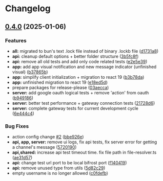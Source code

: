 # Changelog

## [0.4.0](https://github.com/WerdoxDev/Huginn/compare/api-v0.3.0...api@v0.4.0) (2025-01-06)


### Features

* **all:** migrated to bun's text .lock file instead of binary .lockb file ([d1731a8](https://github.com/WerdoxDev/Huginn/commit/d1731a8189a8de54da14975ac47ece57564938bd))
* **api:** cleanup default options + better folder structure ([3b5fc8f](https://github.com/WerdoxDev/Huginn/commit/3b5fc8f497258bae346039340565f6a1ff8fd459))
* **api:** remove all old tests and add only code related tests ([e2e5e39](https://github.com/WerdoxDev/Huginn/commit/e2e5e399dd1191a4f99fdd43dc151a105a566d76))
* **app:** add app visual notification and new message indicator (unfinished visual) ([b37865b](https://github.com/WerdoxDev/Huginn/commit/b37865bbb2fc96a0747d8d115318ac5c50269c7e))
* **app:** simplify client initialization + migration to react 19 ([b3b78da](https://github.com/WerdoxDev/Huginn/commit/b3b78daec7a2b4ea6ae7264b0777d5eea7057d36))
* **app:** unfinished migration to react 19 ([e18ed5d](https://github.com/WerdoxDev/Huginn/commit/e18ed5d3998ac7db48c583ee1e432d8afb8e9acb))
* prepare packages for release-please ([03aecca](https://github.com/WerdoxDev/Huginn/commit/03aeccaf204a18a4b0f4764689623806f3d7b1fd))
* **server:** add google oauth logical tests + remove 'action' from oauth ([b949186](https://github.com/WerdoxDev/Huginn/commit/b949186529dca297882fb7ece011bf92d2b83a26))
* **server:** better test performance + gateway connection tests ([21728d6](https://github.com/WerdoxDev/Huginn/commit/21728d68c31d64d122d49914c42d2262cf41f23e))
* **server:** complete gateway tests for current development cycle ([6e444c4](https://github.com/WerdoxDev/Huginn/commit/6e444c4507579c55f890338f0dcdc6daf2ab3b88))


### Bug Fixes

* action config change [#2](https://github.com/WerdoxDev/Huginn/issues/2) ([bbe926e](https://github.com/WerdoxDev/Huginn/commit/bbe926e2b8a68a3a876f1b5422111c5ff0d3c93d))
* **api, app, server:** remove ui logs, fix api tests, fix server error for getting a channel's message ([5720190](https://github.com/WerdoxDev/Huginn/commit/57201901554ac86dc0c6fd805d4b30d13201bed7))
* **api,shared:** increase api test timeout time. fix file path in file-resolver.ts ([ae31d57](https://github.com/WerdoxDev/Huginn/commit/ae31d57521d1c6b02e9158722dbca9eee5c64d8e))
* **api:** change test url port to be local bifrost port ([f140419](https://github.com/WerdoxDev/Huginn/commit/f1404195b5d96a324715a827ec3e2a42d8e84644))
* **api:** remove unused type from utils ([5d82c29](https://github.com/WerdoxDev/Huginn/commit/5d82c294f0c30e9603b4abcc6a29ab4a6e00e43d))
* empty username is no longer allowed ([c0fdefb](https://github.com/WerdoxDev/Huginn/commit/c0fdefb2cdc014880004d8adb2ff90093dcf2a2c))
